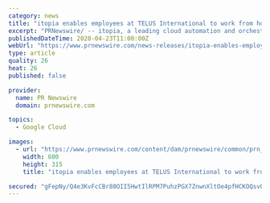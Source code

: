 ```yaml
---
category: news
title: "itopia enables employees at TELUS International to work from home on Google Cloud in 24 hours"
excerpt: "PRNewswire/ -- itopia, a leading cloud automation and orchestration platform on Google Cloud, has engaged with TELUS International, a global"
publishedDateTime: 2020-04-23T11:00:00Z
webUrl: "https://www.prnewswire.com/news-releases/itopia-enables-employees-at-telus-international-to-work-from-home-on-google-cloud-in-24-hours-301045939.html"
type: article
quality: 26
heat: 26
published: false

provider:
  name: PR Newswire
  domain: prnewswire.com

topics:
  - Google Cloud

images:
  - url: "https://www.prnewswire.com/content/dam/prnewswire/common/prn_facebook_sharing_logo.jpg"
    width: 600
    height: 315
    title: "itopia enables employees at TELUS International to work from home on Google Cloud in 24 hours"

secured: "gFepNy/Q4e3KvFcCBr80OII5HwtIlRPM7PuhzPGX7ZnwnXltOe4pfHCKOQsvQaaymZQDbThzG5bi2opv7NGWIEH5zmHCUI58VbKMKFqLrrnLynz7QJA4hUA4q787vQmGC7f1ZFc6OrqukhYEnn7eD5TC50u0tyUKrA8gKndV+haXq3TSFjp8IZRzvxK95mBehdl+9STjgIwJt/+Y5ons8auskOvZZox6lGynS6bMIqulv9eSx+2HMKSWZ7GJ+FWPhXE2gMETupykheAUbHzdaFwXLPhr9Kofo2eO41NsJfcPbEYic1nyE9uHDH2ht6il;LWAUwB//qqy9FuBd1IVl8Q=="
---
```


